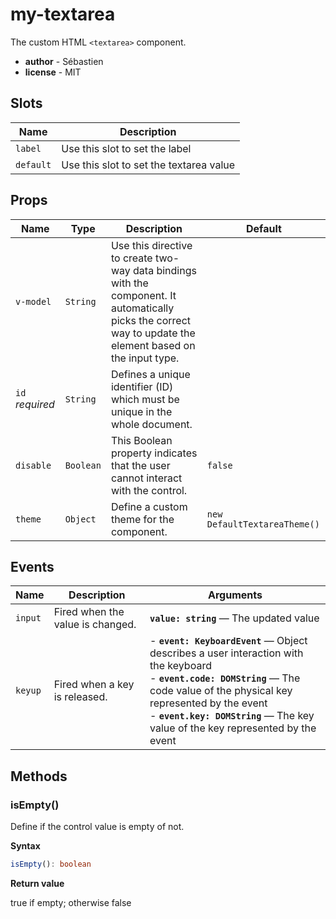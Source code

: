 # my-textarea

The custom HTML `<textarea>` component.

- **author** - Sébastien
- **license** - MIT

## Slots

| Name      | Description                             |
| --------- | --------------------------------------- |
| `label`   | Use this slot to set the label          |
| `default` | Use this slot to set the textarea value |

## Props

| Name            | Type      | Description                                                                                                                                                  | Default                      |
| --------------- | --------- | ------------------------------------------------------------------------------------------------------------------------------------------------------------ | ---------------------------- |
| `v-model`       | `String`  | Use this directive to create two-way data bindings with the component. It automatically picks the correct way to update the element based on the input type. |                              |
| `id` *required* | `String`  | Defines a unique identifier (ID) which must be unique in the whole document.                                                                                 |                              |
| `disable`       | `Boolean` | This Boolean property indicates that the user cannot interact with the control.                                                                              | `false`                      |
| `theme`         | `Object`  | Define a custom theme for the component.                                                                                                                     | `new DefaultTextareaTheme()` |

## Events

| Name    | Description                      | Arguments                                                                                                                                                                                                                                                               |
| ------- | -------------------------------- | ----------------------------------------------------------------------------------------------------------------------------------------------------------------------------------------------------------------------------------------------------------------------- |
| `input` | Fired when the value is changed. | **`value: string`** — The updated value                                                                                                                                                                                                                                 |
| `keyup` | Fired when a key is released.    | - **`event: KeyboardEvent`** — Object describes a user interaction with the keyboard<br>- **`event.code: DOMString`** — The code value of the physical key represented by the event<br>- **`event.key: DOMString`** — The key value of the key represented by the event |

## Methods

### isEmpty()

Define if the control value is empty of not.

**Syntax**

```ts
isEmpty(): boolean
```

**Return value**

true if empty; otherwise false


